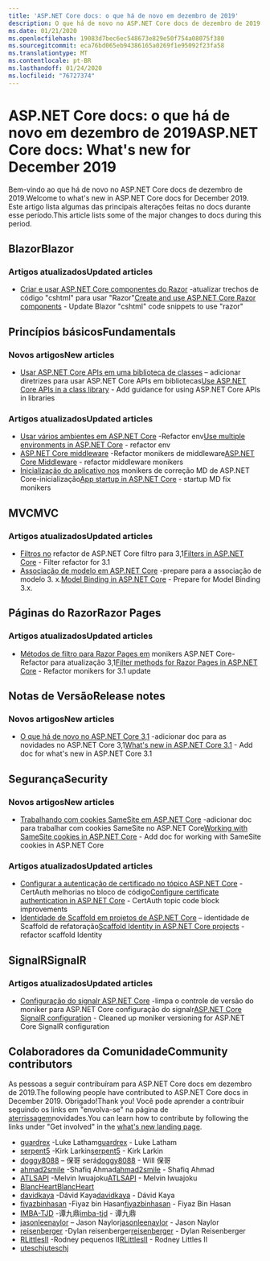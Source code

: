 ```yaml
---
title: 'ASP.NET Core docs: o que há de novo em dezembro de 2019'
description: O que há de novo no ASP.NET Core docs de dezembro de 2019.
ms.date: 01/21/2020
ms.openlocfilehash: 19083d7bec6ec548673e829e50f754a08075f380
ms.sourcegitcommit: eca76bd065eb94386165a0269f1e95092f23fa58
ms.translationtype: MT
ms.contentlocale: pt-BR
ms.lasthandoff: 01/24/2020
ms.locfileid: "76727374"
---
```

# <a name="aspnet-core-docs-whats-new-for-december-2019"></a><span data-ttu-id="66b46-103">ASP.NET Core docs: o que há de novo em dezembro de 2019</span><span class="sxs-lookup"><span data-stu-id="66b46-103">ASP.NET Core docs: What's new for December 2019</span></span>

<span data-ttu-id="66b46-104">Bem-vindo ao que há de novo no ASP.NET Core docs de dezembro de 2019.</span><span class="sxs-lookup"><span data-stu-id="66b46-104">Welcome to what's new in ASP.NET Core docs for December 2019.</span></span> <span data-ttu-id="66b46-105">Este artigo lista algumas das principais alterações feitas no docs durante esse período.</span><span class="sxs-lookup"><span data-stu-id="66b46-105">This article lists some of the major changes to docs during this period.</span></span>

## <a name="blazor"></a><span data-ttu-id="66b46-106">Blazor</span><span class="sxs-lookup"><span data-stu-id="66b46-106">Blazor</span></span>

### <a name="updated-articles"></a><span data-ttu-id="66b46-107">Artigos atualizados</span><span class="sxs-lookup"><span data-stu-id="66b46-107">Updated articles</span></span>

- <span data-ttu-id="66b46-108">[Criar e usar ASP.NET Core componentes do Razor](../blazor/components.md) -atualizar trechos de código "cshtml" para usar "Razor"</span><span class="sxs-lookup"><span data-stu-id="66b46-108">[Create and use ASP.NET Core Razor components](../blazor/components.md) - Update Blazor "cshtml" code snippets to use "razor"</span></span>

## <a name="fundamentals"></a><span data-ttu-id="66b46-109">Princípios básicos</span><span class="sxs-lookup"><span data-stu-id="66b46-109">Fundamentals</span></span>

### <a name="new-articles"></a><span data-ttu-id="66b46-110">Novos artigos</span><span class="sxs-lookup"><span data-stu-id="66b46-110">New articles</span></span>

- <span data-ttu-id="66b46-111">[Usar ASP.NET Core APIs em uma biblioteca de classes](../fundamentals/target-aspnetcore.md) – adicionar diretrizes para usar ASP.NET Core APIs em bibliotecas</span><span class="sxs-lookup"><span data-stu-id="66b46-111">[Use ASP.NET Core APIs in a class library](../fundamentals/target-aspnetcore.md) - Add guidance for using ASP.NET Core APIs in libraries</span></span>

### <a name="updated-articles"></a><span data-ttu-id="66b46-112">Artigos atualizados</span><span class="sxs-lookup"><span data-stu-id="66b46-112">Updated articles</span></span>

- <span data-ttu-id="66b46-113">[Usar vários ambientes em ASP.NET Core](../fundamentals/environments.md) -Refactor env</span><span class="sxs-lookup"><span data-stu-id="66b46-113">[Use multiple environments in ASP.NET Core](../fundamentals/environments.md) - refactor env</span></span>
- <span data-ttu-id="66b46-114">[ASP.NET Core middleware](../fundamentals/middleware/index.md) -Refactor monikers de middleware</span><span class="sxs-lookup"><span data-stu-id="66b46-114">[ASP.NET Core Middleware](../fundamentals/middleware/index.md) - refactor middleware monikers</span></span>
- <span data-ttu-id="66b46-115">[Inicialização do aplicativo nos](../fundamentals/startup.md) monikers de correção MD de ASP.NET Core-inicialização</span><span class="sxs-lookup"><span data-stu-id="66b46-115">[App startup in ASP.NET Core](../fundamentals/startup.md) - startup MD fix monikers</span></span>

## <a name="mvc"></a><span data-ttu-id="66b46-116">MVC</span><span class="sxs-lookup"><span data-stu-id="66b46-116">MVC</span></span>

### <a name="updated-articles"></a><span data-ttu-id="66b46-117">Artigos atualizados</span><span class="sxs-lookup"><span data-stu-id="66b46-117">Updated articles</span></span>

- <span data-ttu-id="66b46-118">[Filtros no](../mvc/controllers/filters.md) refactor de ASP.NET Core filtro para 3,1</span><span class="sxs-lookup"><span data-stu-id="66b46-118">[Filters in ASP.NET Core](../mvc/controllers/filters.md) - Filter refactor for 3.1</span></span>
- <span data-ttu-id="66b46-119">[Associação de modelo em ASP.NET Core](../mvc/models/model-binding.md) -prepare para a associação de modelo 3. x.</span><span class="sxs-lookup"><span data-stu-id="66b46-119">[Model Binding in ASP.NET Core](../mvc/models/model-binding.md) - Prepare for Model Binding 3.x.</span></span>

## <a name="razor-pages"></a><span data-ttu-id="66b46-120">Páginas do Razor</span><span class="sxs-lookup"><span data-stu-id="66b46-120">Razor Pages</span></span>

### <a name="updated-articles"></a><span data-ttu-id="66b46-121">Artigos atualizados</span><span class="sxs-lookup"><span data-stu-id="66b46-121">Updated articles</span></span>

- <span data-ttu-id="66b46-122">[Métodos de filtro para Razor Pages em](../razor-pages/filter.md) monikers ASP.NET Core-Refactor para atualização 3,1</span><span class="sxs-lookup"><span data-stu-id="66b46-122">[Filter methods for Razor Pages in ASP.NET Core](../razor-pages/filter.md) - Refactor monikers for 3.1 update</span></span>

## <a name="release-notes"></a><span data-ttu-id="66b46-123">Notas de Versão</span><span class="sxs-lookup"><span data-stu-id="66b46-123">Release notes</span></span>

### <a name="new-articles"></a><span data-ttu-id="66b46-124">Novos artigos</span><span class="sxs-lookup"><span data-stu-id="66b46-124">New articles</span></span>

- <span data-ttu-id="66b46-125">[O que há de novo no ASP.NET Core 3,1](../release-notes/aspnetcore-3.1.md) -adicionar doc para as novidades no ASP.NET Core 3,1</span><span class="sxs-lookup"><span data-stu-id="66b46-125">[What's new in ASP.NET Core 3.1](../release-notes/aspnetcore-3.1.md) - Add doc for what's new in ASP.NET Core 3.1</span></span>

## <a name="security"></a><span data-ttu-id="66b46-126">Segurança</span><span class="sxs-lookup"><span data-stu-id="66b46-126">Security</span></span>

### <a name="new-articles"></a><span data-ttu-id="66b46-127">Novos artigos</span><span class="sxs-lookup"><span data-stu-id="66b46-127">New articles</span></span>

- <span data-ttu-id="66b46-128">[Trabalhando com cookies SameSite em ASP.NET Core](../security/samesite.md) -adicionar doc para trabalhar com cookies SameSite no ASP.NET Core</span><span class="sxs-lookup"><span data-stu-id="66b46-128">[Working with SameSite cookies in ASP.NET Core](../security/samesite.md) - Add doc for working with SameSite cookies in ASP.NET Core</span></span>

### <a name="updated-articles"></a><span data-ttu-id="66b46-129">Artigos atualizados</span><span class="sxs-lookup"><span data-stu-id="66b46-129">Updated articles</span></span>

- <span data-ttu-id="66b46-130">[Configurar a autenticação de certificado no tópico ASP.NET Core](../security/authentication/certauth.md) -CertAuth melhorias no bloco de código</span><span class="sxs-lookup"><span data-stu-id="66b46-130">[Configure certificate authentication in ASP.NET Core](../security/authentication/certauth.md) - CertAuth topic code block improvements</span></span>
- <span data-ttu-id="66b46-131">[Identidade de Scaffold em projetos de ASP.NET Core](../security/authentication/scaffold-identity.md) – identidade de Scaffold de refatoração</span><span class="sxs-lookup"><span data-stu-id="66b46-131">[Scaffold Identity in ASP.NET Core projects](../security/authentication/scaffold-identity.md) - refactor scaffold Identity</span></span>

## <a name="signalr"></a><span data-ttu-id="66b46-132">SignalR</span><span class="sxs-lookup"><span data-stu-id="66b46-132">SignalR</span></span>

### <a name="updated-articles"></a><span data-ttu-id="66b46-133">Artigos atualizados</span><span class="sxs-lookup"><span data-stu-id="66b46-133">Updated articles</span></span>

- <span data-ttu-id="66b46-134">[Configuração do signalr ASP.NET Core](../signalr/configuration.md) -limpa o controle de versão do moniker para ASP.NET Core configuração do signalr</span><span class="sxs-lookup"><span data-stu-id="66b46-134">[ASP.NET Core SignalR configuration](../signalr/configuration.md) - Cleaned up moniker versioning for ASP.NET Core SignalR configuration</span></span>

## <a name="community-contributors"></a><span data-ttu-id="66b46-135">Colaboradores da Comunidade</span><span class="sxs-lookup"><span data-stu-id="66b46-135">Community contributors</span></span>

<span data-ttu-id="66b46-136">As pessoas a seguir contribuíram para ASP.NET Core docs em dezembro de 2019.</span><span class="sxs-lookup"><span data-stu-id="66b46-136">The following people have contributed to ASP.NET Core docs in December 2019.</span></span> <span data-ttu-id="66b46-137">Obrigado!</span><span class="sxs-lookup"><span data-stu-id="66b46-137">Thank you!</span></span> <span data-ttu-id="66b46-138">Você pode aprender a contribuir seguindo os links em "envolva-se" na página de [aterrissagem](index.yml)novidades.</span><span class="sxs-lookup"><span data-stu-id="66b46-138">You can learn how to contribute by following the links under "Get involved" in the [what's new landing page](index.yml).</span></span>

- <span data-ttu-id="66b46-139">[guardrex](https://github.com/guardrex) -Luke Latham</span><span class="sxs-lookup"><span data-stu-id="66b46-139">[guardrex](https://github.com/guardrex) - Luke Latham</span></span>
- <span data-ttu-id="66b46-140">[serpent5](https://github.com/serpent5) -Kirk Larkin</span><span class="sxs-lookup"><span data-stu-id="66b46-140">[serpent5](https://github.com/serpent5) - Kirk Larkin</span></span>
- <span data-ttu-id="66b46-141">[doggy8088](https://github.com/doggy8088) – 保哥 será</span><span class="sxs-lookup"><span data-stu-id="66b46-141">[doggy8088](https://github.com/doggy8088) - Will 保哥</span></span>
- <span data-ttu-id="66b46-142">[ahmad2smile](https://github.com/ahmad2smile) -Shafiq Ahmad</span><span class="sxs-lookup"><span data-stu-id="66b46-142">[ahmad2smile](https://github.com/ahmad2smile) - Shafiq Ahmad</span></span>
- <span data-ttu-id="66b46-143">[ATLSAPI](https://github.com/ATLSAPI) -Melvin Iwuajoku</span><span class="sxs-lookup"><span data-stu-id="66b46-143">[ATLSAPI](https://github.com/ATLSAPI) - Melvin Iwuajoku</span></span>
- [<span data-ttu-id="66b46-144">BlancHeart</span><span class="sxs-lookup"><span data-stu-id="66b46-144">BlancHeart</span></span>](https://github.com/BlancHeart) 
- <span data-ttu-id="66b46-145">[davidkaya](https://github.com/davidkaya) -Dávid Kaya</span><span class="sxs-lookup"><span data-stu-id="66b46-145">[davidkaya](https://github.com/davidkaya) - Dávid Kaya</span></span>
- <span data-ttu-id="66b46-146">[fiyazbinhasan](https://github.com/fiyazbinhasan) -Fiyaz bin Hasan</span><span class="sxs-lookup"><span data-stu-id="66b46-146">[fiyazbinhasan](https://github.com/fiyazbinhasan) - Fiyaz Bin Hasan</span></span>
- <span data-ttu-id="66b46-147">[IMBA-TJD](https://github.com/imba-tjd) -谭九鼎</span><span class="sxs-lookup"><span data-stu-id="66b46-147">[imba-tjd](https://github.com/imba-tjd) - 谭九鼎</span></span>
- <span data-ttu-id="66b46-148">[jasonleenaylor](https://github.com/jasonleenaylor) – Jason Naylor</span><span class="sxs-lookup"><span data-stu-id="66b46-148">[jasonleenaylor](https://github.com/jasonleenaylor) - Jason Naylor</span></span>
- <span data-ttu-id="66b46-149">[reisenberger](https://github.com/reisenberger) -Dylan reisenberger</span><span class="sxs-lookup"><span data-stu-id="66b46-149">[reisenberger](https://github.com/reisenberger) - Dylan Reisenberger</span></span>
- <span data-ttu-id="66b46-150">[RLittlesII](https://github.com/RLittlesII) -Rodney pequenos II</span><span class="sxs-lookup"><span data-stu-id="66b46-150">[RLittlesII](https://github.com/RLittlesII) - Rodney Littles II</span></span>
- [<span data-ttu-id="66b46-151">uteschj</span><span class="sxs-lookup"><span data-stu-id="66b46-151">uteschj</span></span>](https://github.com/uteschj) 
